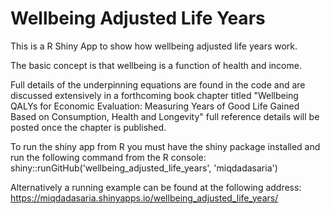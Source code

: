 # Wellbeing Adjusted Life Years

This is a R Shiny App to show how wellbeing adjusted life years work.

The basic concept is that wellbeing is a function of health and income.

Full details of the underpinning equations are found in the code and are discussed extensively in a forthcoming book chapter titled "Wellbeing QALYs for Economic Evaluation: Measuring Years of Good Life Gained Based on Consumption, Health and Longevity" full reference details will be posted once the chapter is published.

To run the shiny app from R you must have the shiny package installed and run the following command from the R console: shiny::runGitHub('wellbeing_adjusted_life_years', 'miqdadasaria')

Alternatively a running example can be found at the following address: https://miqdadasaria.shinyapps.io/wellbeing_adjusted_life_years/

